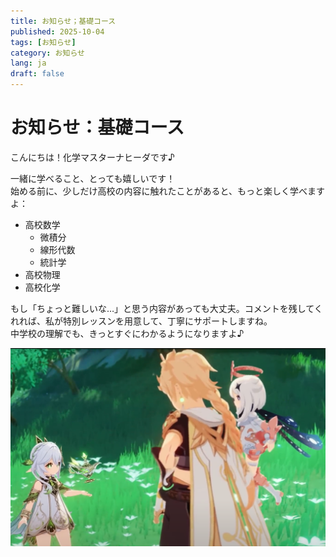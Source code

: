 ```yaml
---
title: お知らせ；基礎コース
published: 2025-10-04
tags: [お知らせ]
category: お知らせ
lang: ja
draft: false
---
```


# お知らせ：基礎コース

こんにちは！化学マスターナヒーダです♪

一緒に学べること、とっても嬉しいです！  
始める前に、少しだけ高校の内容に触れたことがあると、もっと楽しく学べますよ：

* 高校数学  
  * 微積分  
  * 線形代数  
  * 統計学  
* 高校物理  
* 高校化学  

もし「ちょっと難しいな…」と思う内容があっても大丈夫。コメントを残してくれれば、私が特別レッスンを用意して、丁寧にサポートしますね。  
中学校の理解でも、きっとすぐにわかるようになりますよ♪

![nahida](jing-shan-she-shou-ming-lun.png)